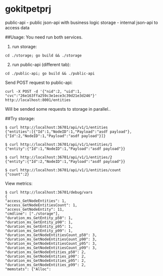 # gokitpetprj

public-api - public json-api with business logic
storage - internal json-api to access data

##Usage:
You need run both services.
1) run storage:
```
cd ./storage; go build && ./storage
```
2) run public-api (different tab):
```
cd ./public-api; go build && ./public-api
```

Send POST request to public-api:
```
curl -X POST -d '{"nid":2, "uid":1, "cvc":"26e163ffa259c3e1ece3c39d21e3d246"}' http://localhost:8001/entities
```
Will be sended some requests to storage in parallel..


##Try storage:
```
$ curl http://localhost:36701/api/v1/1/entities
{"entities":[{"Id":1,"NodeID":1,"Payload":"asdf payload"},{"Id":2,"NodeID":1,"Payload":"asdf payload"}]}

$ curl http://localhost:36701/api/v1/1/entities/1
{"entity":{"Id":1,"NodeID":1,"Payload":"asdf payload"}}

$ curl http://localhost:36701/api/v1/1/entities/2
{"entity":{"Id":2,"NodeID":1,"Payload":"asdf payload"}}

$ curl http://localhost:36701/api/v1/1/entities/count
{"count":2}
```

View metrics:
```
$ curl http://localhost:36701/debug/vars
{
"access_GetNodeEntities": 1,
"access_GetNodeEntitiesCount": 1,
"access_GetNodeEntity": 11,
"cmdline": ["./storage"],
"duration_ms_GetEntity_p50": 1,
"duration_ms_GetEntity_p90": 1,
"duration_ms_GetEntity_p95": 1,
"duration_ms_GetEntity_p99": 1,
"duration_ms_GetNodeEntitiesCount_p50": 3,
"duration_ms_GetNodeEntitiesCount_p90": 3,
"duration_ms_GetNodeEntitiesCount_p95": 3,
"duration_ms_GetNodeEntitiesCount_p99": 3,
"duration_ms_GetNodeEntities_p50": 2,
"duration_ms_GetNodeEntities_p90": 2,
"duration_ms_GetNodeEntities_p95": 2,
"duration_ms_GetNodeEntities_p99": 2,
"memstats": {"Alloc":
```
